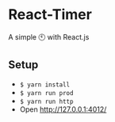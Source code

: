 # React-Timer
A simple 🕙 with React.js

## Setup

- `$ yarn install`
- `$ yarn run prod`
- `$ yarn run http`
- Open http://127.0.0.1:4012/

